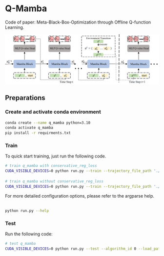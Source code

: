 # Q-Mamba

Code of paper: Meta-Black-Box-Optimization through Offline Q-function Learning.


![Mamba-DAC Architecture](./src/qmamba.png)

## Preparations

### Create and activate conda environment

```bash
conda create --name q_mamba python=3.10
conda activate q_mamba
pip install -r requirments.txt
```

### Train
To quick start training, just run the following code.

```bash
# train q_mamba with conservative_reg_loss 
CUDA_VISIBLE_DEVICES=0 python run.py --train --trajectory_file_path './trajectory_files/trajectories_set_alg0/trajectory_set_0_Unit.pkl' --has_conservative_reg_loss 

# train q_mamba without conservative_reg_loss
CUDA_VISIBLE_DEVICES=0 python run.py --train --trajectory_file_path './trajectory_files/trajectories_set_alg0/trajectory_set_0_Unit.pkl' 

```


For more detailed configuration options, please refer to the argparse help.

```bash

python run.py --help

```

### Test
Run the following code:
```bash
# test q_mamba 
CUDA_VISIBLE_DEVICES=0 python run.py --test --algorithm_id 0 --load_path [MODEL_PATH] 

```


